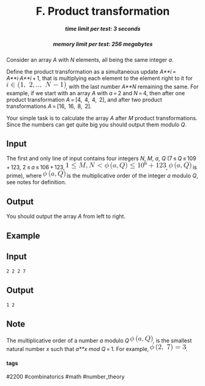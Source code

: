 <h1 style='text-align: center;'> F. Product transformation</h1>

<h5 style='text-align: center;'>time limit per test: 3 seconds</h5>
<h5 style='text-align: center;'>memory limit per test: 256 megabytes</h5>

Consider an array *A* with *N* elements, all being the same integer *a*.

Define the product transformation as a simultaneous update *A**i* = *A**i*·*A**i* + 1, that is multiplying each element to the element right to it for ![](images/bab7e22f732dff71f7d64d3ebfc08bb437dcd67f.png), with the last number *A**N* remaining the same. For example, if we start with an array *A* with *a* = 2 and *N* = 4, then after one product transformation *A* = [4,  4,  4,  2], and after two product transformations *A* = [16,  16,  8,  2].

Your simple task is to calculate the array *A* after *M* product transformations. Since the numbers can get quite big you should output them modulo *Q*.

## Input

The first and only line of input contains four integers *N*, *M*, *a*, *Q* (7 ≤ *Q* ≤ 109 + 123, 2 ≤ *a* ≤ 106 + 123, ![](images/2ac3dce719aaa3202862fcb75cce57e5994e48b1.png), ![](images/9e311783e65b119bb1fd35c8a4f2a4d6933d358d.png) is prime), where ![](images/9e311783e65b119bb1fd35c8a4f2a4d6933d358d.png) is the multiplicative order of the integer *a* modulo *Q*, see notes for definition.

## Output

You should output the array *A* from left to right.

## Example

## Input


```
2 2 2 7  

```
## Output


```
1 2 
```
## Note

The multiplicative order of a number *a* modulo *Q* ![](images/38b13c1f6db75ae72784f8602e8230429b26cf2a.png), is the smallest natural number *x* such that *a**x* *mod* *Q* = 1. For example, ![](images/64b53b8160eddc004a5b65223bf29dd636bb1832.png).



#### tags 

#2200 #combinatorics #math #number_theory 